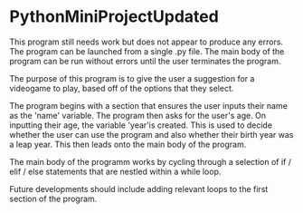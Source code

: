 # PythonMiniProjectUpdated
This program still needs work but does not appear to produce any errors. The program can be launched from a single .py file. The main body of the program can be run without errors until the user terminates the program.

The purpose of this program is to give the user a suggestion for a videogame to play, based off of the options that they select.

The program begins with a section that ensures the user inputs their name as the 'name' variable.
The program then asks for the user's age.  On inputting their age, the variable 'year'is created.  This is used to decide whether the user can use the program and also whether their birth year was a leap year.  This then leads onto the main body of the program.

The main body of the programm works by cycling through a selection of if / elif / else statements that are nestled within a while loop.

Future developments should include adding relevant loops to the first section of the program. 
